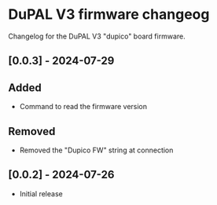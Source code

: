 # DuPAL V3 firmware changeog
Changelog for the DuPAL V3 "dupico" board firmware.

## [0.0.3] - 2024-07-29

## Added
- Command to read the firmware version

## Removed
- Removed the "Dupico FW" string at connection

## [0.0.2] - 2024-07-26

- Initial release